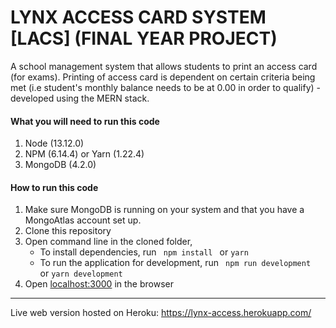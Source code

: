 # LYNX ACCESS CARD SYSTEM [LACS] (FINAL YEAR PROJECT)

A school management system that allows students to print an access card (for exams). Printing of access card is dependent on certain criteria being met (i.e student's monthly balance needs to be at 0.00 in order to qualify) - developed using the MERN stack.




#### What you will need to run this code
1. Node (13.12.0)
2. NPM (6.14.4) or Yarn (1.22.4)
3. MongoDB (4.2.0)

####  How to run this code
1. Make sure MongoDB is running on your system and that you have a MongoAtlas account set up.
2. Clone this repository
3. Open command line in the cloned folder,
   - To install dependencies, run ```  npm install  ``` or ``` yarn ```
   - To run the application for development, run ```  npm run development  ``` or ``` yarn development ```
4. Open [localhost:3000](http://localhost:3000/) in the browser
----

Live web version hosted on Heroku: https://lynx-access.herokuapp.com/
